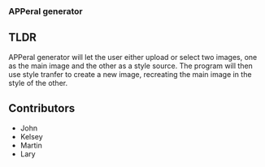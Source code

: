 ### APPeral generator

## TLDR
APPeral generator will let the user either upload or select two images, one as the main image and the other as a style source. The program will then use style tranfer to create a new image, recreating the main image in the style of the other.

## Contributors
* John
* Kelsey
* Martin
* Lary